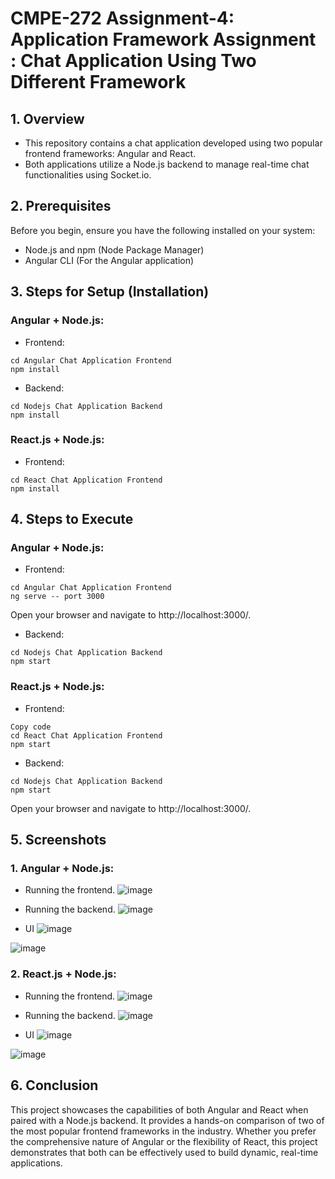 # **CMPE-272 Assignment-4: Application Framework Assignment** : Chat Application Using Two Different Framework

## 1. Overview
* This repository contains a chat application developed using two popular frontend frameworks: Angular and React.
* Both applications utilize a Node.js backend to manage real-time chat functionalities using Socket.io.


## 2. Prerequisites
Before you begin, ensure you have the following installed on your system:

* Node.js and npm (Node Package Manager)
* Angular CLI (For the Angular application)

## 3. Steps for Setup (Installation)
### Angular + Node.js:
* Frontend:
```
cd Angular Chat Application Frontend
npm install
```
* Backend:
```
cd Nodejs Chat Application Backend
npm install
```

### React.js + Node.js:
* Frontend:
```
cd React Chat Application Frontend
npm install
```

## 4. Steps to Execute
### Angular + Node.js:

* Frontend:
```
cd Angular Chat Application Frontend
ng serve -- port 3000
```

Open your browser and navigate to http://localhost:3000/.

* Backend:
```
cd Nodejs Chat Application Backend
npm start
```

### React.js + Node.js:
* Frontend:
```
Copy code
cd React Chat Application Frontend
npm start
```

* Backend:
```
cd Nodejs Chat Application Backend
npm start
```
Open your browser and navigate to http://localhost:3000/.

## 5. Screenshots
### 1. Angular + Node.js:

* Running the frontend. 
![image](https://github.com/sangramjagtap2108/CMPE--272-Assignment-4--Application-Frameworks-Assignment/assets/60735358/88e1c194-2053-4562-a585-d67dd27488e9)

* Running the backend.
![image](https://github.com/sangramjagtap2108/CMPE--272-Assignment-4--Application-Frameworks-Assignment/assets/60735358/bc3be516-5745-4c8e-9b92-d7cb913b8841)

* UI
![image](https://github.com/sangramjagtap2108/CMPE--272-Assignment-4--Application-Frameworks-Assignment/assets/60735358/9075f086-845f-47a1-b2b5-9d74a827e6c0)

![image](https://github.com/sangramjagtap2108/CMPE--272-Assignment-4--Application-Frameworks-Assignment/assets/60735358/d4da6dff-1552-4288-8f4d-269b018adc2c)

### 2. React.js + Node.js:

* Running the frontend. 
![image](https://github.com/sangramjagtap2108/CMPE--272-Assignment-4--Application-Frameworks-Assignment/assets/60735358/23271bb0-04f5-45da-8ebe-7079dfdddf36)

* Running the backend.
![image](https://github.com/sangramjagtap2108/CMPE--272-Assignment-4--Application-Frameworks-Assignment/assets/60735358/8ae339c4-9bfd-456a-8155-611fcf3d38a7)

* UI
![image](https://github.com/sangramjagtap2108/CMPE--272-Assignment-4--Application-Frameworks-Assignment/assets/60735358/04972e77-f31c-4e4c-8388-53b3f842ea3b)

![image](https://github.com/sangramjagtap2108/CMPE--272-Assignment-4--Application-Frameworks-Assignment/assets/60735358/d090a394-cad4-485c-952a-0591a777b5ba)


## 6. Conclusion
This project showcases the capabilities of both Angular and React when paired with a Node.js backend. It provides a hands-on comparison of two of the most popular frontend frameworks in the industry. Whether you prefer the comprehensive nature of Angular or the flexibility of React, this project demonstrates that both can be effectively used to build dynamic, real-time applications.
